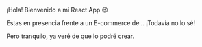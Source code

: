 ¡Hola! Bienvenido a mi React App 😉

Estas en presencia frente a un E-commerce de... ¡Todavía no lo sé! 

Pero tranquilo, ya veré de que lo podré crear.